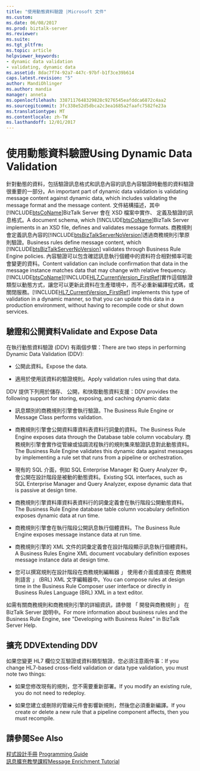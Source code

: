 ```yaml
---
title: "使用動態資料驗證 |Microsoft 文件"
ms.custom: 
ms.date: 06/08/2017
ms.prod: biztalk-server
ms.reviewer: 
ms.suite: 
ms.tgt_pltfrm: 
ms.topic: article
helpviewer_keywords:
- dynamic data validation
- validating, dynamic data
ms.assetid: 8dac7f74-92a7-447c-97bf-b1f3ce39b614
caps.latest.revision: "5"
author: MandiOhlinger
ms.author: mandia
manager: anneta
ms.openlocfilehash: 3387117648329828c9276545eafddca6872c4aa2
ms.sourcegitcommit: 3fc338e52d5dbca2c3ea1685a2faafc7582fe23a
ms.translationtype: MT
ms.contentlocale: zh-TW
ms.lasthandoff: 12/01/2017
---
```

# <a name="using-dynamic-data-validation"></a><span data-ttu-id="91d6d-102">使用動態資料驗證</span><span class="sxs-lookup"><span data-stu-id="91d6d-102">Using Dynamic Data Validation</span></span>
<span data-ttu-id="91d6d-103">針對動態的資料，包括驗證訊息格式和訊息內容的訊息內容驗證時動態的資料驗證很重要的一部分。</span><span class="sxs-lookup"><span data-stu-id="91d6d-103">An important part of dynamic data validation is validating message content against dynamic data, which includes validating the message format and the message content.</span></span> <span data-ttu-id="91d6d-104">文件結構描述，其中[!INCLUDE[btsCoName](../../includes/btsconame-md.md)]BizTalk Server 會在 XSD 檔案中實作、 定義及驗證的訊息格式。</span><span class="sxs-lookup"><span data-stu-id="91d6d-104">A document schema, which [!INCLUDE[btsCoName](../../includes/btsconame-md.md)]BizTalk Server implements in an XSD file, defines and validates message formats.</span></span> <span data-ttu-id="91d6d-105">商務規則會定義訊息內容的[!INCLUDE[btsBizTalkServerNoVersion](../../includes/btsbiztalkservernoversion-md.md)]透過商務規則引擎原則驗證。</span><span class="sxs-lookup"><span data-stu-id="91d6d-105">Business rules define message content, which [!INCLUDE[btsBizTalkServerNoVersion](../../includes/btsbiztalkservernoversion-md.md)] validates through Business Rule Engine policies.</span></span> <span data-ttu-id="91d6d-106">內容驗證可以包含確認訊息執行個體中的資料符合相對頻率可能會變更的資料。</span><span class="sxs-lookup"><span data-stu-id="91d6d-106">Content validation can include confirmation that data in the message instance matches data that may change with relative frequency.</span></span> [!INCLUDE[btsCoName](../../includes/btsconame-md.md)]<span data-ttu-id="91d6d-107">[!INCLUDE[HL7_CurrentVersion_FirstRef](../../includes/hl7-currentversion-firstref-md.md)]實作這個驗證類型以動態方式，讓您可以更新此資料在生產環境中，而不必重新編譯程式碼，或關閉服務。</span><span class="sxs-lookup"><span data-stu-id="91d6d-107">[!INCLUDE[HL7_CurrentVersion_FirstRef](../../includes/hl7-currentversion-firstref-md.md)] implements this type of validation in a dynamic manner, so that you can update this data in a production environment, without having to recompile code or shut down services.</span></span>  
  
## <a name="validate-and-expose-data"></a><span data-ttu-id="91d6d-108">驗證和公開資料</span><span class="sxs-lookup"><span data-stu-id="91d6d-108">Validate and Expose Data</span></span>  
 <span data-ttu-id="91d6d-109">在執行動態資料驗證 (DDV) 有兩個步驟：</span><span class="sxs-lookup"><span data-stu-id="91d6d-109">There are two steps in performing Dynamic Data Validation (DDV):</span></span>  
  
-   <span data-ttu-id="91d6d-110">公開此資料。</span><span class="sxs-lookup"><span data-stu-id="91d6d-110">Expose the data.</span></span>  
  
-   <span data-ttu-id="91d6d-111">適用於使用該資料的驗證規則。</span><span class="sxs-lookup"><span data-stu-id="91d6d-111">Apply validation rules using that data.</span></span>  
  
 <span data-ttu-id="91d6d-112">DDV 提供下列用於儲存、 公開，和快取動態資料支援：</span><span class="sxs-lookup"><span data-stu-id="91d6d-112">DDV provides the following support for storing, exposing, and caching dynamic data:</span></span>  
  
-   <span data-ttu-id="91d6d-113">訊息類別的商務規則引擎會執行驗證。</span><span class="sxs-lookup"><span data-stu-id="91d6d-113">The Business Rule Engine or Message Class performs validation.</span></span>  
  
-   <span data-ttu-id="91d6d-114">商務規則引擎會公開資料庫資料表資料行詞彙的資料。</span><span class="sxs-lookup"><span data-stu-id="91d6d-114">The Business Rule Engine exposes data through the Database table column vocabulary.</span></span> <span data-ttu-id="91d6d-115">商務規則引擎會實作從管線或協調流程執行的規則集來驗證訊息對此動態資料。</span><span class="sxs-lookup"><span data-stu-id="91d6d-115">The Business Rule Engine validates this dynamic data against messages by implementing a rule set that runs from a pipeline or orchestration.</span></span>  
  
-   <span data-ttu-id="91d6d-116">現有的 SQL 介面，例如 SQL Enterprise Manager 和 Query Analyzer 中，會公開在設計階段是被動的動態資料。</span><span class="sxs-lookup"><span data-stu-id="91d6d-116">Existing SQL interfaces, such as SQL Enterprise Manager and Query Analyzer, expose dynamic data that is passive at design time.</span></span>  
  
-   <span data-ttu-id="91d6d-117">商務規則引擎資料庫資料表資料行的詞彙定義會在執行階段公開動態資料。</span><span class="sxs-lookup"><span data-stu-id="91d6d-117">The Business Rule Engine database table column vocabulary definition exposes dynamic data at run time.</span></span>  
  
-   <span data-ttu-id="91d6d-118">商務規則引擎會在執行階段公開訊息執行個體資料。</span><span class="sxs-lookup"><span data-stu-id="91d6d-118">The Business Rule Engine exposes message instance data at run time.</span></span>  
  
-   <span data-ttu-id="91d6d-119">商務規則引擎的 XML 文件的詞彙定義會在設計階段顯示訊息執行個體資料。</span><span class="sxs-lookup"><span data-stu-id="91d6d-119">A Business Rules Engine XML document vocabulary definition exposes message instance data at design time.</span></span>  
  
-   <span data-ttu-id="91d6d-120">您可以撰寫規則在設計階段在商務規則編輯器 」 使用者介面或直接在 商務規則語言 」 (BRL) XML 文字編輯器中。</span><span class="sxs-lookup"><span data-stu-id="91d6d-120">You can compose rules at design time in the Business Rule Composer user interface or directly in Business Rules Language (BRL) XML in a text editor.</span></span>  
  
 <span data-ttu-id="91d6d-121">如需有關商務規則和商務規則引擎的詳細資訊，請參閱 「 開發與商務規則 」 在 BizTalk Server 說明中。</span><span class="sxs-lookup"><span data-stu-id="91d6d-121">For more information about business rules and the Business Rule Engine, see "Developing with Business Rules" in BizTalk Server Help.</span></span>  
  
## <a name="extending-ddv"></a><span data-ttu-id="91d6d-122">擴充 DDV</span><span class="sxs-lookup"><span data-stu-id="91d6d-122">Extending DDV</span></span>  
 <span data-ttu-id="91d6d-123">如果您變更 HL7 欄位交互驗證或資料類型驗證，您必須注意兩件事：</span><span class="sxs-lookup"><span data-stu-id="91d6d-123">If you change HL7-based cross-field validation or data type validation, you must note two things:</span></span>  
  
-   <span data-ttu-id="91d6d-124">如果您修改現有的規則，您不需要重新部署。</span><span class="sxs-lookup"><span data-stu-id="91d6d-124">If you modify an existing rule, you do not need to redeploy.</span></span>  
  
-   <span data-ttu-id="91d6d-125">如果您建立或刪除的管線元件會影響新規則，然後您必須重新編譯。</span><span class="sxs-lookup"><span data-stu-id="91d6d-125">If you create or delete a new rule that a pipeline component affects, then you must recompile.</span></span>  
  
## <a name="see-also"></a><span data-ttu-id="91d6d-126">請參閱</span><span class="sxs-lookup"><span data-stu-id="91d6d-126">See Also</span></span>  
 <span data-ttu-id="91d6d-127">[程式設計手冊](../../adapters-and-accelerators/accelerator-hl7/programming-guide1.md) </span><span class="sxs-lookup"><span data-stu-id="91d6d-127">[Programming Guide](../../adapters-and-accelerators/accelerator-hl7/programming-guide1.md) </span></span>  
 [<span data-ttu-id="91d6d-128">訊息擴充教學課程</span><span class="sxs-lookup"><span data-stu-id="91d6d-128">Message Enrichment Tutorial</span></span>](../../adapters-and-accelerators/accelerator-hl7/message-enrichment-tutorial.md)